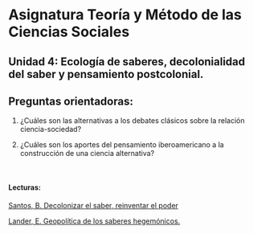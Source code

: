 # Asignatura Teoría y Método de las Ciencias Sociales

## Unidad 4: Ecología de saberes, decolonialidad del saber y pensamiento postcolonial. 

## Preguntas orientadoras: 

1. ¿Cuáles son las alternativas a los debates clásicos sobre la relación ciencia-sociedad?

2. ¿Cuáles son los aportes del pensamiento iberoamericano a la construcción de una
   ciencia alternativa?

   ​


#### Lecturas: 

[Santos, B. Decolonizar el saber, reinventar el poder](1Santos.pdf)

[Lander, E. Geopolítica de los saberes hegemónicos.](2Lander.pdf)
























